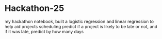# Hackathon-25
my hackathon notebook, built a logistic regression and linear regression to help aid projects scheduling predict if a project is likely to be late or not, and if it was late, predict by how many days 
